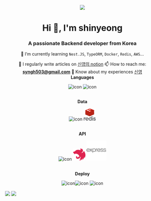 <p align="center">
<img src="https://capsule-render.vercel.app/api?&type=waving&color=0:CEECF5,100:BCA9F5&height=180&section=header&text=shinyeong's Hub&fontSize=30&animation=fadeIn&fontAlignY=45" />
  </p>

<h1 align="center">Hi 👋, I'm shinyeong</h1>
<h3 align="center">A passionate Backend developer from Korea</h3>

<div align="center">

🌱 I’m currently learning `Nest.JS`, `TypeORM`, `Docker`, `Redis`, `AWS`...

📝 I regularly write articles on [신영의 notion](https://sudsy-action-667.notion.site/5ed77b24085f42b8bd1c9e5c0b37d25d)
📫 How to reach me: **syngh503@gmail.com**
📄 Know about my experiences [신영](https://www.notion.so/5d1b3f0dee4c4a94ae8df34c4c3b50f2)
<br />
**Languages**

<div>
<img src="https://techstack-generator.vercel.app/js-icon.svg" alt="icon" width="65" height="65" />
<img src="https://techstack-generator.vercel.app/ts-icon.svg" alt="icon" width="65" height="65" /></div>

<br />

**Data**

<div ><img src="https://techstack-generator.vercel.app/mysql-icon.svg" alt="icon" width="65" height="65" /> <img src="https://raw.githubusercontent.com/devicons/devicon/master/icons/redis/redis-original-wordmark.svg" alt="redis" width="40" height="40"/></div>
<br />

**API**

<div >
<img src="https://techstack-generator.vercel.app/restapi-icon.svg" alt="icon" width="65" height="65" />
<img src="https://raw.githubusercontent.com/devicons/devicon/master/icons/nestjs/nestjs-plain.svg" alt="nestjs" width="40" height="40"/>
 <img src="https://raw.githubusercontent.com/devicons/devicon/master/icons/express/express-original-wordmark.svg" alt="express" width="65" height="65"/> </div>
<br />

**Deploy**

<div>
<img src="https://techstack-generator.vercel.app/docker-icon.svg" alt="icon" width="65" height="65" /><img src="https://techstack-generator.vercel.app/nginx-icon.svg" alt="icon" width="65" height="65" />
<img src="https://techstack-generator.vercel.app/aws-icon.svg" alt="icon" width="65" height="65" />
</div>

</div>
<br />
<img src="https://github-readme-stats.vercel.app/api?username=ParkShinyeong&show_icons=true">
<img src="https://github-readme-stats.vercel.app/api/top-langs/?username=ParkShinyeong&layout=compact">
<!-- ![Snake animation](https://github.com/ParkShinyeong/ParkShinyeong/blob/output/github-contribution-grid-snake.svg) -->
